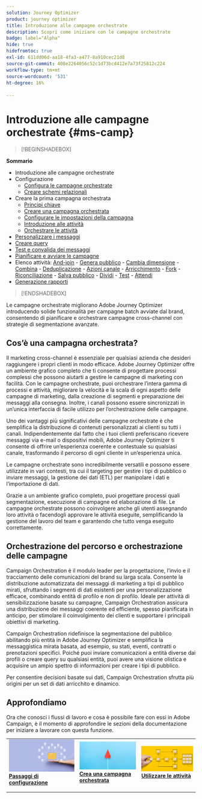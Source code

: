 ```yaml
---
solution: Journey Optimizer
product: journey optimizer
title: Introduzione alle campagne orchestrate
description: Scopri come iniziare con le campagne orchestrate
badge: label="Alpha"
hide: true
hidefromtoc: true
exl-id: 611dd06d-aa18-4fa3-a477-8a910cec21d8
source-git-commit: 408e2264056c52c1d73bcd412e7a73f25812c224
workflow-type: tm+mt
source-wordcount: '531'
ht-degree: 16%

---
```


# Introduzione alle campagne orchestrate {#ms-camp}

>[!BEGINSHADEBOX]

**Sommario**

* Introduzione alle campagne orchestrate
* Configurazione
   * [Configura le campagne orchestrate](gs-campaign-config.md)
   * [Creare schemi relazionali](ms-schemas.md)
* Creare la prima campagna orchestrata
   * [Principi chiave](gs-campaign-creation.md)
   * [Creare una campagna orchestrata](create-ms-campaign.md)
   * [Configurare le impostazioni della campagna](ms-campaign-settings.md)
   * [Introduzione alle attività](activities/about-activities.md)
   * [Orchestrare le attività](orchestrate-activities.md)
* [Personalizzare i messaggi](ms-personalization.md)
* [Creare query](ms-query-modeler.md)
* [Test e convalida dei messaggi](ms-proofs.md)
* [Pianificare e avviare le campagne](start-monitor-campaigns.md)
* Elenco attività: [And-join](activities/and-join.md) - [Genera pubblico](activities/build-audience.md) - [Cambia dimensione](activities/change-dimension.md) - [Combina](activities/combine.md) - [Deduplicazione](activities/deduplication.md) - [Azioni canale](activities/channels.md) - [Arricchimento](activities/enrichment.md) - [Fork](activities/fork.md) - [Riconciliazione](activities/reconciliation.md) - [Salva pubblico](activities/save-audience.md) - [Dividi](activities/split.md) - [Test](activities/test.md) - [Attendi](activities/wait.md)
* [Generazione rapporti](reporting-campaigns.md)

>[!ENDSHADEBOX]

Le campagne orchestrate migliorano Adobe Journey Optimizer introducendo solide funzionalità per campagne batch avviate dal brand, consentendo di pianificare e orchestrare campagne cross-channel con strategie di segmentazione avanzate.

## Cos’è una campagna orchestrata?

Il marketing cross-channel è essenziale per qualsiasi azienda che desideri raggiungere i propri clienti in modo efficace. Adobe Journey Optimizer offre un ambiente grafico completo che ti consente di progettare processi complessi che possono aiutarti a gestire le campagne di marketing con facilità. Con le campagne orchestrate, puoi orchestrare l’intera gamma di processi e attività, migliorare la velocità e la scala di ogni aspetto delle campagne di marketing, dalla creazione di segmenti e preparazione dei messaggi alla consegna. Inoltre, i canali possono essere sincronizzati in un’unica interfaccia di facile utilizzo per l’orchestrazione delle campagne.

Uno dei vantaggi più significativi delle campagne orchestrate è che semplifica la distribuzione di contenuti personalizzati ai clienti su tutti i canali. Indipendentemente dal fatto che i tuoi clienti preferiscano ricevere messaggi via e-mail o dispositivi mobili, Adobe Journey Optimizer ti consente di offrire un’esperienza coerente e contestuale su qualsiasi canale, trasformando il percorso di ogni cliente in un’esperienza unica.

Le campagne orchestrate sono incredibilmente versatili e possono essere utilizzate in vari contesti, tra cui il targeting per gestire i tipi di pubblico o inviare messaggi, la gestione dei dati (ETL) per manipolare i dati e l’importazione di dati.

Grazie a un ambiente grafico completo, puoi progettare processi quali segmentazione, esecuzione di campagne ed elaborazione di file. Le campagne orchestrate possono coinvolgere anche gli utenti assegnando loro attività o facendogli approvare le attività eseguite, semplificando la gestione del lavoro del team e garantendo che tutto venga eseguito correttamente.


## Orchestrazione del percorso e orchestrazione delle campagne

Campaign Orchestration è il modulo leader per la progettazione, l’invio e il tracciamento delle comunicazioni del brand su larga scala. Consente la distribuzione automatizzata dei messaggi di marketing a tipi di pubblico mirati, sfruttando i segmenti di dati esistenti per una personalizzazione efficace, combinando entità di profilo e non di profilo. Ideale per attività di sensibilizzazione basate su campagne, Campaign Orchestration assicura una distribuzione dei messaggi coerente ed efficiente, spesso pianificata in anticipo, per stimolare il coinvolgimento dei clienti e supportare i principali obiettivi di marketing.

Campaign Orchestration ridefinisce la segmentazione del pubblico abilitando più entità in Adobe Journey Optimizer e semplifica la messaggistica mirata basata, ad esempio, su stati, eventi, contratti o prenotazioni specifici. Poiché puoi inviare comunicazioni a entità diverse dai profili o creare query su qualsiasi entità, puoi avere una visione olistica e acquisire un ampio spettro di informazioni per creare i tipi di pubblico.

Per consentire decisioni basate sui dati, Campaign Orchestration sfrutta più origini per un set di dati arricchito e dinamico.


## Approfondiamo

Ora che conosci i flussi di lavoro e cosa è possibile fare con essi in Adobe Campaign, è il momento di approfondire le sezioni della documentazione per iniziare a lavorare con questa funzione.

<table style="table-layout:fixed"><tr style="border: 0;">
<td>
<a href="gs-campaign-creation.md">
<img alt="Accedere e gestire i flussi di lavoro" src="assets/do-not-localize/workflow-access.jpeg">
</a>
<div>
<a href="gs-campaign-creation.md"><strong>Passaggi di configurazione</strong></a>
</div>
<p>
</td>
<td>
<a href="create-ms-campaign.md">
<img alt="Lead" src="assets/do-not-localize/workflow-create.jpeg">
</a>
<div><a href="create-ms-campaign.md"><strong>Crea una campagna orchestrata</strong>
</div>
<p>
</td>
<td>
<a href="activities/about-activities.md">
<img alt="Non frequente" src="assets/do-not-localize/workflow-activities.jpeg">
</a>
<div>
<a href="activities/about-activities.md"><strong>Utilizzare le attività</strong></a>
</div>
<p></td>
</tr></table>
